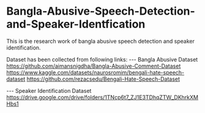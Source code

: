 # Bangla-Abusive-Speech-Detection-and-Speaker-Identfication
This is the research work of bangla abusive speech detection and speaker identification.

Dataset has been collected from following links: 
--- Bangla Abusive Dataset 
https://github.com/aimansnigdha/Bangla-Abusive-Comment-Dataset 
https://www.kaggle.com/datasets/naurosromim/bengali-hate-speech-dataset
https://github.com/rezacsedu/Bengali-Hate-Speech-Dataset

--- Speaker Identification Dataset
https://drive.google.com/drive/folders/1TNcp6t7_ZJ1E3TDhqZTW_DKhrkXMHbs1



